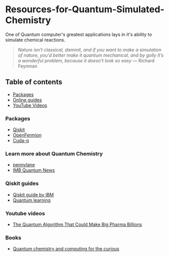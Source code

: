 # Resources-for-Quantum-Simulated-Chemistry
One of Quantum computer's greatest applications lays in it's ability to simulate chemical reactions.

> *Nature isn't classical, dammit, and if you want to make a simulation of nature, you'd better make it quantum mechanical, and by golly it’s a 
wonderful problem, because it doesn’t look so easy* — Richard Feynman

## Table of contents
- [Packages](#packages)
- [Online guides](#online-Guides)
- [YouTube Videos](#youtube-videos)


### Packages
- [Qiskit](https://github.com/Qiskit/qiskit)
- [OpenFermion](https://github.com/quantumlib/OpenFermion)
- [Cuda-q](https://github.com/NVIDIA/cuda-q-academic)

### Learn more about Quantum Chemistry
 - [pennylane](https://pennylane.ai/qml/quantum-chemistry)
 - [IMB Quantum News](https://research.ibm.com/topics/quantum-chemistry)

### Qiskit guides
 - [Qiskit guide by IBM](https://www.ibm.com/quantum/qiskit)
 - [Quantum learning](https://learning.quantum.ibm.com/)

### Youtube videos
- [The Quantum Algorithm That Could Make Big Pharma Billions](https://www.youtube.com/watch?v=Fvwyd0536Gc&t=317s)

### Books
 - [Quantum chemistry and computing for the curious](https://www.amazon.com/Quantum-Chemistry-Computing-Curious-Illustrated/dp/1803243902/ref=sr_1_1?crid=PJ41TMKHZ7Y&dib=eyJ2IjoiMSJ9.6fftoCZeSlqdBZJZKfpQpARvOeCxsaltyjgd6Qh9CMfeocW3N3Kma0QrdOP0O8cRz-1Ebshmc02uHzfk8wU1yrAZzSJnsc1z7j3YIPlhAga2tl5I6H13yDB6dTRDFziaTtde2gZLvik9JdfK7HhL7F8csAFsQP3Lp0RpDJiNBsriD8AKi7Nn1WK6Gz4PqALb.plvWU8sw5e0GsbdK6AZEi1r2u_4L7FMVQGSXwyRlmuc&dib_tag=se&keywords=quantum+chemistry+for+the+curious&qid=1738295943&sprefix=quantum+chemistry+for+the+curious%2Caps%2C142&sr=8-1)
